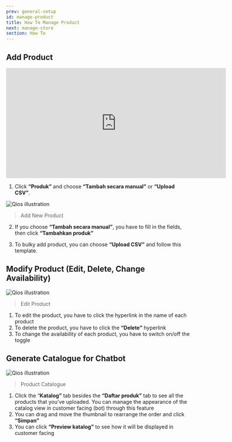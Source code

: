 ```yaml
---
prev: general-setup
id: manage-product
title: How To Manage Product
next: manage-store
section: How To
---
```


## Add Product

<iframe width="600" height="300" src="https://www.youtube.com/embed/B3JUihKdwX4?list=PLy86Ve1I7c3iZrOzmqE16D0ZVIjoDFRQw" title="YouTube video player" frameBorder="0" allow="accelerometer; autoplay; clipboard-write; encrypted-media; gyroscope; picture-in-picture" allowFullScreen></iframe>

1. Click **“Produk”** and choose **“Tambah secara manual”** or **“Upload CSV”**.

![Qios illustration](/assets/images/products/qios/image6.png)

> Add New Product

2. If you choose **“Tambah secara manual”**, you have to fill in the fields, then click **“Tambahkan produk”**

3. To bulky add product, you can choose **“Upload CSV”** and follow this template.

## Modify Product (Edit, Delete, Change Availability)

![Qios illustration](/assets/images/products/qios/image7.png)

> Edit Product

1. To edit the product, you have to click the hyperlink in the name of each product
2. To delete the product, you have to click the **“Delete”** hyperlink
3. To change the availability of each product, you have to switch on/off the toggle

## Generate Catalogue for Chatbot

![Qios illustration](/assets/images/products/qios/image8.png)

> Product Catalogue

1. Click the “**Katalog”** tab besides the **“Daftar produk”** tab to see all the products that you’ve uploaded. You can manage the appearance of the catalog view in customer facing (bot) through this feature
2. You can drag and move the thumbnail to rearrange the order and click **“Simpan”**
3. You can click **“Preview katalog”** to see how it will be displayed in customer facing
